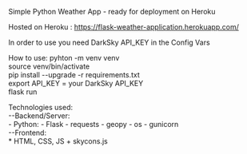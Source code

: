 Simple Python Weather App - ready for deployment on Heroku 

Hosted on Heroku : https://flask-weather-application.herokuapp.com/ 

In order to use you need DarkSky API_KEY in the Config Vars

How to use: 
pyhton -m venv venv \
source venv/bin/activate \
pip install --upgrade -r requirements.txt \
export API_KEY = your DarkSky API_KEY \
flask run 

Technologies used: \
--Backend/Server: \
	- Python:
		- Flask 
		- requests 
		- geopy 
		- os 
		- gunicorn \
--Frontend: \
	 * HTML, CSS, JS 
	  + skycons.js 
